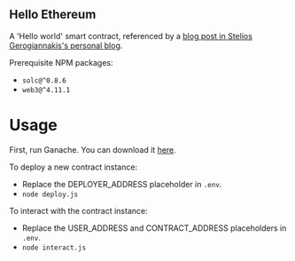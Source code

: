 Hello Ethereum
--------------

A 'Hello world' smart contract, referenced by a [blog post in Stelios Gerogiannakis's personal blog](https://sgerogia.github.io/Hello-world-Ganache).

Prerequisite NPM packages:  
* `solc@^0.8.6`
* `web3@^4.11.1`

# Usage
First, run Ganache. You can download it [here](https://archive.trufflesuite.com/ganache/).

To deploy a new contract instance:
* Replace the DEPLOYER_ADDRESS placeholder in `.env`.
* `node deploy.js`

To interact with the contract instance:
* Replace the USER_ADDRESS and CONTRACT_ADDRESS placeholders in `.env`.
* `node interact.js`